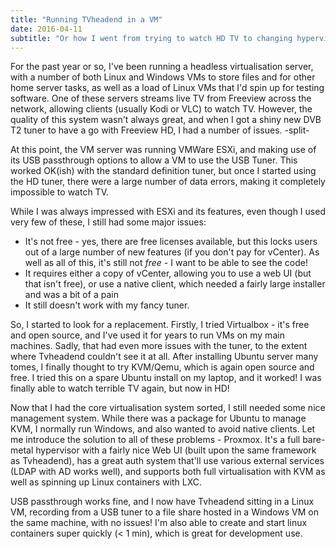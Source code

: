 ```yaml
---
title: "Running TVheadend in a VM"
date: 2016-04-11
subtitle: "Or how I went from trying to watch HD TV to changing hypervisor..."
---
```

For the past year or so, I've been running a headless virtualisation server, with a number of both Linux and Windows VMs to store files and for other home server tasks, as well as a load of Linux VMs that I'd spin up for testing software.
One of these servers streams live TV from Freeview across the network, allowing clients (usually Kodi or VLC) to watch TV. However, the quality of this system wasn't always great, and when I got a shiny new DVB T2 tuner to have a go with Freeview HD, I had a number of issues.
-split-


At this point, the VM server was running VMWare ESXi, and making use of its USB passthrough options to allow a VM to use the USB Tuner. This worked OK(ish) with the standard definition tuner, but once I started using the HD tuner, there were a large number of data errors, making it completely impossible to watch TV.

While I was always impressed with ESXi and its features, even though I used very few of these, I still had some major issues:
- It's not free - yes, there are free licenses available, but this locks users out of a large number of new features (if you don't pay for vCenter). As well as all of this, it's still not *free* - I want to be able to see the code!
- It requires either a copy of vCenter, allowing you to use a web UI (but that isn't free), or use a native client, which needed a fairly large installer and was a bit of a pain
- It still doesn't work with my fancy tuner.

So, I started to look for a replacement. Firstly, I tried Virtualbox - it's free and open source, and I've used it for years to run VMs on my main machines. Sadly, that had even more issues with the tuner, to the extent where Tvheadend couldn't see it at all. After installing Ubuntu server many tomes, I finally thought to try KVM/Qemu, which is again open source and free. I tried this on a spare Ubuntu install on my laptop, and it worked! I was finally able to watch terrible TV again, but now in HD!

Now that I had the core virtualisation system sorted, I still needed some nice management system. While there was a package for Ubuntu to manage KVM, I normally run Windows, and also wanted to avoid native clients. Let me introduce the solution to all of these problems - Proxmox. It's a full bare-metal hypervisor with a fairly nice Web UI (built upon the same framework as Tvheadend), has a great auth system that'll use various external services (LDAP with AD works well), and supports both full virtualisation with KVM as well as spinning up Linux containers with LXC.

USB passthrough works fine, and I now have Tvheadend sitting in a Linux VM, recording from a USB tuner to a file share hosted in a Windows VM on the same machine, with no issues! I'm also able to create and start linux containers super quickly (< 1 min), which is great for development use.

